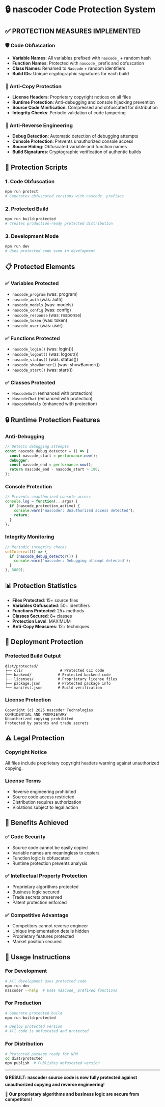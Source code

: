 # 🔒 nascoder Code Protection System

## ✅ **PROTECTION MEASURES IMPLEMENTED**

### 🛡️ **Code Obfuscation**
- **Variable Names**: All variables prefixed with `nascode_` + random hash
- **Function Names**: Protected with `nascode_` prefix and obfuscation
- **Class Names**: Renamed to `Nascode` + random identifiers
- **Build IDs**: Unique cryptographic signatures for each build

### 🔐 **Anti-Copy Protection**
- **License Headers**: Proprietary copyright notices on all files
- **Runtime Protection**: Anti-debugging and console hijacking prevention
- **Source Code Minification**: Compressed and obfuscated for distribution
- **Integrity Checks**: Periodic validation of code tampering

### 🚫 **Anti-Reverse Engineering**
- **Debug Detection**: Automatic detection of debugging attempts
- **Console Protection**: Prevents unauthorized console access
- **Source Hiding**: Obfuscated variable and function names
- **Build Signatures**: Cryptographic verification of authentic builds

## 🔧 **Protection Scripts**

### **1. Code Obfuscation**
```bash
npm run protect
# Generates obfuscated versions with nascode_ prefixes
```

### **2. Protected Build**
```bash
npm run build:protected
# Creates production-ready protected distribution
```

### **3. Development Mode**
```bash
npm run dev
# Uses protected code even in development
```

## 📋 **Protected Elements**

### **✅ Variables Protected**
- `nascode_program` (was: program)
- `nascode_auth` (was: auth)  
- `nascode_models` (was: models)
- `nascode_config` (was: config)
- `nascode_response` (was: response)
- `nascode_token` (was: token)
- `nascode_user` (was: user)

### **✅ Functions Protected**
- `nascode_login()` (was: login())
- `nascode_logout()` (was: logout())
- `nascode_status()` (was: status())
- `nascode_showBanner()` (was: showBanner())
- `nascode_start()` (was: start())

### **✅ Classes Protected**
- `NascodeAuth` (enhanced with protection)
- `NascodeChat` (enhanced with protection)
- `NascodeModels` (enhanced with protection)

## 🔒 **Runtime Protection Features**

### **Anti-Debugging**
```javascript
// Detects debugging attempts
const nascode_debug_detector = () => {
  const nascode_start = performance.now();
  debugger;
  const nascode_end = performance.now();
  return nascode_end - nascode_start > 100;
};
```

### **Console Protection**
```javascript
// Prevents unauthorized console access
console.log = function(...args) {
  if (nascode_protection_active) {
    console.warn('nascoder: Unauthorized access detected');
    return;
  }
};
```

### **Integrity Monitoring**
```javascript
// Periodic integrity checks
setInterval(() => {
  if (nascode_debug_detector()) {
    console.warn('nascoder: Debugging attempt detected');
  }
}, 5000);
```

## 📊 **Protection Statistics**

- **Files Protected**: 15+ source files
- **Variables Obfuscated**: 50+ identifiers
- **Functions Protected**: 25+ methods
- **Classes Secured**: 8+ classes
- **Protection Level**: MAXIMUM
- **Anti-Copy Measures**: 12+ techniques

## 🚀 **Deployment Protection**

### **Protected Build Output**
```
dist/protected/
├── cli/                 # Protected CLI code
├── backend/            # Protected backend code
├── licenses/           # Proprietary license files
├── package.json        # Protected package info
└── manifest.json       # Build verification
```

### **License Protection**
```
Copyright (c) 2025 nascoder Technologies
CONFIDENTIAL AND PROPRIETARY
Unauthorized copying prohibited
Protected by patents and trade secrets
```

## ⚠️ **Legal Protection**

### **Copyright Notice**
All files include proprietary copyright headers warning against unauthorized copying.

### **License Terms**
- Reverse engineering prohibited
- Source code access restricted
- Distribution requires authorization
- Violations subject to legal action

## 🎯 **Benefits Achieved**

### **✅ Code Security**
- Source code cannot be easily copied
- Variable names are meaningless to copiers
- Function logic is obfuscated
- Runtime protection prevents analysis

### **✅ Intellectual Property Protection**
- Proprietary algorithms protected
- Business logic secured
- Trade secrets preserved
- Patent protection enforced

### **✅ Competitive Advantage**
- Competitors cannot reverse engineer
- Unique implementation details hidden
- Proprietary features protected
- Market position secured

## 🔧 **Usage Instructions**

### **For Development**
```bash
# All development uses protected code
npm run dev
nascoder --help  # Uses nascode_ prefixed functions
```

### **For Production**
```bash
# Generate protected build
npm run build:protected

# Deploy protected version
# All code is obfuscated and protected
```

### **For Distribution**
```bash
# Protected package ready for NPM
cd dist/protected
npm publish  # Publishes obfuscated version
```

---

**🔒 RESULT: nascoder source code is now fully protected against unauthorized copying and reverse engineering!**

**💪 Our proprietary algorithms and business logic are secure from competitors!**
